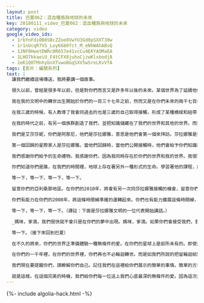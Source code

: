 ```yaml
---
layout: post
title: 巴夏062：混血種族與地球的未來
key: 20180111_video_巴夏062：混血種族與地球的未來
category: video
google_video_ids:
  - 1rbYnFdi0B0SBcZZoe8VwYU3Gd0pSXXT30w
  - 1r1nUcqR7VS_Loy6680fct_M_eNhWAhABvQ
  - 1JNF0HwetDWRc0R657e41vcCu4EKYAOMaEA
  - 1LHO7kkaeiU_F4tCFX8juhoCjzwKlxbodjA
  - 1eK1Q0TMnhybnXTvwoBGqSXV5wSreLKvVfA
tags: [影片｜編號系列]
text: |
  讓我們繼續這場傳送，我將要講一個故事。

  很久以前，曾經是很多年以前，但是對你們而言又是許多年以後的未來。某個世界為了延續他們的文明而進行了變革，因為那個文明已將自己帶到了毀滅的邊緣。這個世界做出了變革，因而他們可以獲得第二次機會，使得他們的文化，他們的文明能夠永遠的延續下去。正是這些人創造了我們，這些創造了我們的人建立了你們的平行世界和其他的平行世界。通過改變他們的遺傳物質和你們的遺傳物質，創造出了若干個混血物種，我們正是其中之一。

  我在我的文明中的轉世出生開始於你們的一百三十七年之前，然而又是在你們未來的兩千七百年之後。當我在我的社會出生之時，我被允許在心靈感應上可以做出連接。我沒有忘記我同我的靈魂，我的高我，我的超靈之間的聯繫。我們之間做出過一個安排，我同在你們世界裡的前世的我（就是你們面前的這位通靈人）之間所做的一個協定。在那個安排中，訂立了某些因素決定了那樣的交流可以怎樣發生，怎樣進展。

  在我三歲的時候，有人教導了我會同過去的也是三歲的自己取得接觸，形成了某種橋樑和紐帶，將我們在這一世聯繫在一起。我被教導到了以這種方式做這些事情。我知道並記得這會是我的表達，我的激情所在。為了那些在臨界點的意識們敞開一扇大門，準備迎接新的覺醒，新的現實，新的體驗。我對去實現這些充滿了極大的樂趣。當我的行星正圍繞著我的中央恆星運行著的時候，當我長到你們知道的生命裡的第七年的時候，我又被介紹給了另一位想要參與這項活動的合作者。她在我的社會中是位女性，也是打開這扇交流大門的發起人。就這樣我最終可以自己打開這扇門，承擔起你們所知道的「巴夏」的稱呼，而她被稱呼為阿尼瑪。我們以這樣的方式一同發起了接觸工作。敞開許多交流的大門，以便我們可以和那些文明進行互動。最終他們會加入到星際聯盟的世界之中。我們就是以這樣的方式一起成長，訓練，學習和探索。

  在我的時代之前，有另一個族群創造了我們，並把知識儲藏在了我們的世界和其他的世界。而我們的世界在我們的古代語言中叫做艾莎莎妮，意思是「生命之光的地方」。而在他們改造的所有其他世界中，也放置了其他的混血種族。而他們中每一個種族都會以各種各樣的方式參與到開啟接觸和憶起中來，同我們祖先的接觸，就是你們——「阿那尼」，在我們的古代語言中，意思是「祖先，元祖」，在那個意義上說是創造了我們的人。我們在那個意義上都是混血，你們的擴展，你們的孩子。但是每一個種族扮演著一個不同的角色。為了銘記和重新團聚成一家人，我們在開始的階段起到了我們的作用。而那些將要同你們進行第一次公開接觸的族群，已經開始向你們展示他們的飛船。正如那些UFO遭遇者知道的，我們已經將他們命名為「鳳凰之光」（譯註：97年著名的鳳凰城UFO目擊事件，轟動全美）那就是那個族群的典型的代表飛船之一。他們會是第一個，而此刻正通過我們發聲。

  我們是艾莎莎妮，你們是阿那尼，他們是莎拉娜雅，意思是他們會第一個來拜訪。莎拉娜雅是我們的堂兄弟，我們的同胞，你們的直系孩子。在你們星球上，你們標註為「綁架」的事件經歷，是他們為了延續他們的種族而進行的。他們在某一個平行現實中的與你們對等的人類，他們卻變異成了面目全非的人類形式。就是這樣做才能阻止他們自己繼續跟你們同樣的方式進行繁殖。但是在接觸的過程中，他們的平行自我，也和你們一樣是屬於同一個超靈。我們可以說是通過你們叫做的"綁架"而發起的最初的接觸。在他們的超靈中沒有想到要以監禁的形式來讓他們，收集新的某種動機的感知。你們能夠選擇走上另一條平行現實的道路，而不是重蹈他們的覆轍。他們認識到你們正朝向同樣的毀滅之路。但是要知道你們面前有一個十字路口，他們沒有走過。如此，創造了混血種族，比如我們，交付給我們協助我們的祖先阿那尼的任務。來協助你們覺醒過來，走向那條不會自我毀滅的道路。所以當到了那個十字路口的時候，你們可以走上那條他們沒有走的道路，你們可以走上那條讓你們繼續發展進化的道路，你們可以走上與曾經分別的星際家人重新團聚的道路。並且使得他們自己的文明能夠不朽。

  第一個回歸的星際家人是莎拉娜雅。當他們回歸時，當他們公開接觸時，他們會給予你們知識和覺曉作為禮物。他們會提醒起你們真正的歷史。並非單一的歷史，而是所有回歸到DNA起源的歷史。你們曾經在宇宙中旅行了很久，最終到達了你們命名的太陽系。開始在行星上化身轉世，行星Mardo已經被毀滅了。行星火星已經被毀滅了，在地球上要看看是否會生存下去，還是走向死亡。但是我們知道你們會在地球上繁衍下去。否則我們就不會在這個關鍵點上同你們說話。你們已經走上了與星際家人團聚的道路。我們感謝你們。在十字路口選擇了這樣的一條道路，即使我們知道你們會認識到苦難的歲月和黑暗的混亂還會持續一陣子，你們還是會走向光明。以我們的觀點來看，你們給予我們的光的禮物，允許我們將我們的知曉返還給你們。你們已經在那條重返光明的路上了，因為我們已經在伴隨著你們同行。我們永遠，永遠不會離開你們。我們可能會以各種各樣的方式，在不同時間出現。在各種努力中表露出我們與你們同在。那會通過不同的形式，那會轉變。永遠是與我們的本質同在。經過那樣的努力，我們會與你們-阿那尼，我們的先祖肩並肩的同存下去。

  我們感謝你們給予的生命禮物。我感謝你們，因為我同時存在於你們的世界和我的世界。我很富足，我們都很富足，因為你們允許我們同你們每一次的交流。因為我們在我們的世界，我們的現實裡不僅可以更深入的發現自己的本質，而且我們也通過你們更深入的發現我們自己的本質。通過你們在我們當中的面向，作為你們的祖先，作為你們的後代，作為你們的孩子。不必恐懼，不必擔憂，你們會成為你們渴望的那樣。因為我們在我們的時間裡看到的你們，在我們的時間裡，你們已在群星當中。

  你們知道你們是誰，在我們的時間裡，地球上存在著另外一種形式的生命。學習著他的課程，創造著他的經歷。但是你們會留下一些讓他們深思的東西。他們會對你們很好奇，並想知道你們去了哪裡。而在靈性層面你們會指導他們。即使在身體層面你們會探索其他世界，並且像我們協助你們那樣協助其他種族，其他星系進化，其他文明進化。你們會像我們接觸你們這樣接觸他們，你們會轉世成為他們當中的成員。讓他們想要知道超越生命以外的事物。你們會給他們提供階梯來加入我們。你們會在星際聯盟中取得你們的一席之地。那次團聚會同時地使得所有參與者，所有與之內在和諧的人富足。因為那是對自由的號召，成為最完全的個體。通過對此的學習，才創造出什麼是統一的和諧。那種多樣性和對你們多樣性的增強正是你們的真實本性。是對統一的和諧的自我的完美詮釋。並顧及到了那一切所是的延續的擴展。我們與你們心心相映。因為那是一切所是的無條件的愛。我們同你們講話，我們提醒你們，完全地知曉你們自己。

  等一下，等一下，等一下，等一下。

  留意你們的亞利桑那地區。在你們的2010年，將會有另一次同莎拉娜雅接觸的機會，留意你們的亞利桑那地區，在你們的2010年，將會有另一次同莎拉娜雅接觸的機會。在你們的2008年，你們有機會在你們的社會中建立起這樣環境：會允許你們在2010年起最初開始承認（外星生命）2012年，將會有各種各樣的你們叫做神聖之地。另一個承認莎拉娜雅的機會，那之後的五年，到你們所說的2017年，將會有第一次廣泛的覺醒。回憶起接觸已經發生過，在各個不同城市的內部和周圍，人們會從夢中醒來。與我們有關的回憶，起初會對這一點產生心理困惑。但到了2020年，夢境會做出表面的自我解釋。以便所有這些記憶將會與那些回憶起的人溝通。屆時在你們的互聯網上將會建立起通信，媒介，中心，網站。為了給那些回憶起遭遇拜訪者的人，可以在夢中展現他們自己。在你們的2025年之後，將會開始一系列的有限的公開接觸。會發生在你們星球上某些預先決定的，預先選定的，預先選擇的隔離的區域。在你們的2030年前後，將會有所準備，在你們的2033年開始大規模的公開接觸。這些事件是基於我們解讀了你們現在的能量所得。

  你們有能力在你們的2008年，將這條時間線準確的運轉起來。你們也有能力擴展這條時間線，取決於你們在你們的2008年做了些什麼。現在比以往任何時候，你們都有權可以開始公開的對話。開始要求公開的討論，關於你們的政府知道外星生命的存在。2008年，你們有強烈的機會改變你們的美國政府。為了確保那個不僅是要在你們的世界加速協助環境的認可改變。還要同時認可接觸不同的其他智慧生命的理念。無論以什麼方式都可以開始代表你的激情所在的這些對話，這種灌輸，這些觀念。使用你們的想像力，來自於知曉你們自己。勇敢去夢，勇敢去夢，勇敢去夢，夢會喚醒你。那是悖論所在。大膽的去夢想吧。那會喚醒你，瞭解你自己，當你瞭解自己並散發出更多的你們真正本質的自然頻率時，莎拉娜雅會通過那個跡象認可你們。將會被吸引來會見那些他們必須要見的人。當那個時間到來之時，當團聚發生時，這就是我們同你們分享這些想法的機會。分享給你們這種呈現出來的可能。

  等一下，等一下，等一下。（譯註：下面是莎拉娜雅文明的一位代表開始講話。）

  _媽咪，爹滴，我們很快就不會只是在你們的夢中出現。媽咪，爹滴。如果你們會接受我們，我們會肩並肩生活在一個新世界。那將會是你們和我們共同的家園。我們會在你們的夢中出現。晚安，媽咪，晚安，爹滴。我們很快就會相見。_

  等一下。（接下來回到巴夏）

  在不久的將來，你們的世界正準備體驗一種無條件的愛。在你們的星球上是前所未有的。即使是在遠古時代與其他文明，都更加緊密的連接著，都更加緊密的記憶著。他們與靈的聯繫。地球上從未出現過你們這樣的方式，穿越黑暗到達光明。而通過這樣的一條道路獲得的這份「憶起」，將會是意義深遠的。而那份愛，一旦重生，將永遠不會再丟失。

  在你們的一千年裡，在你們的世界裡，你們再也不必輪迴轉世。而是如我們所說的把留輪迴給別人，為了他們自我的旅程。他們自我的經驗，他們自我的發現。而你們會指引他們，協助他們，成為他們的精神導師，成為他們眼中的靈性實體。你們會成為那些需要指導的人的導師，這是你們的遺產，它緊緊的與我們相連，因為我們是一家人。作為一家人，我們是不會分離的。我們愛你們。永遠，你們每一位。永遠，永遠。

  我們現在要提醒你們，請瞭解你們自己。記住我們在這裡給你們展示的簡單的事情。簡單的方式，我是知覺中的所是。澄澈顯然，只需如此。知道你們知道的，此刻，你們不必知道你們所不知道的。那就足夠了。此刻你們所要做的一切就是做自己。享受生活，就如我們喜歡你們一樣。再一次，深吸一口氣。呼出來。再深吸一口氣，呼出來，把所有的焦慮都帶走。不必憂愁，不必焦慮。再深吸一口氣，屏住，屏住，屏住，當你呼出去時，放鬆。大聲說：我是，那是我的一切所是。

  就是這樣。在這個完美的時機，我們給你們每一位送上我們心底最深的無條件的愛。因為這次共同創造的互動。我們只是提醒你們，無論是什麼形式，前面會有更多的驚喜，更多令人興奮的事等著你們。你們的想像是無窮無盡的。讓它作為你們的指導，它永遠都會引導你們在完美的時間到達完美的地點，帶來完美的驚喜。去更多的發現你們自己。我們會在你們的夢中相見。向你們致以我們無條件的愛，日安。
---
```


{%- include algolia-hack.html -%}
